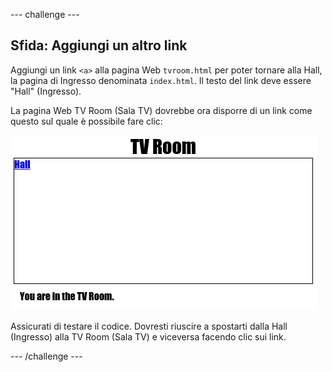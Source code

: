 --- challenge ---
## Sfida: Aggiungi un altro link 

Aggiungi un link `<a>` alla pagina Web `tvroom.html` per poter tornare alla Hall, la pagina di Ingresso denominata `index.html`. Il testo del link deve essere "Hall" (Ingresso).

La pagina Web TV Room (Sala TV) dovrebbe ora disporre di un link come questo sul quale è possibile fare clic:

![screenshot](images/rooms-hall-link.png)

Assicurati di testare il codice. Dovresti riuscire a spostarti dalla Hall (Ingresso) alla TV Room (Sala TV) e viceversa facendo clic sui link.  





--- /challenge ---